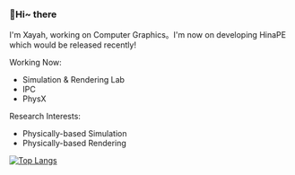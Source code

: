 ### 👋Hi~ there

I'm Xayah, working on Computer Graphics。I'm now on developing HinaPE which would be released recently!

Working Now:

- Simulation & Rendering Lab
- IPC
- PhysX

Research Interests:

- Physically-based Simulation
- Physically-based Rendering

[![Top Langs](https://github-readme-stats.vercel.app/api/top-langs/?username=Xayahp)]()
